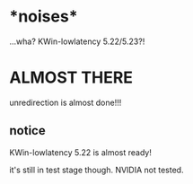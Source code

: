 # \*noises\*

...wha? KWin-lowlatency 5.22/5.23?!

# ALMOST THERE

unredirection is almost done!!!

## notice

KWin-lowlatency 5.22 is almost ready!

it's still in test stage though. NVIDIA not tested.
